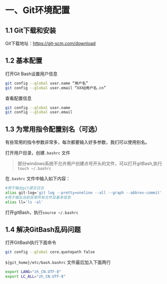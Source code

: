 # 一、Git环境配置

## 1.1 Git下载和安装

Git下载地址：https://git-scm.com/download

## 1.2 基本配置

打开Git Bash设置用户信息

~~~bash
git config --global user.name “用户名”
git config --global user.email “XXX@用户名.cn”
~~~

查看配置信息

~~~bash
git config --global user.name
git config --global user.email
~~~

## 1.3 为常用指令配置别名（可选）

有些常用的指令参数非常多，每次都要输入好多参数，我们可以使用别名。

打开用户目录，创建`.bashrc` 文件

> 部分windows系统不允许用户创建点号开头的文件，可以打开gitBash,执行 `touch ~/.bashrc`

在`.bashrc` 文件中输入如下内容：

~~~bash
#用于输出git提交日志
alias git-log='git log --pretty=oneline --all --graph --abbrev-commit'
#用于输出当前目录所有文件及基本信息
alias ll='ls -al'
~~~

打开gitBash，执行`source ~/.bashrc`

## 1.4 解决GitBash乱码问题

打开GitBash执行下面命令

~~~bash
git config --global core.quotepath false
~~~

`${git_home}/etc/bash.bashrc` 文件最后加入下面两行

~~~bash
export LANG="zh_CN.UTF-8"
export LC_ALL="zh_CN.UTF-8"
~~~

